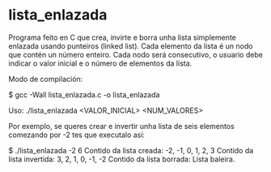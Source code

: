 # lista_enlazada
Programa feito en C que crea, invirte e borra unha lista simplemente enlazada usando punteiros (linked list).
Cada elemento da lista é un nodo que contén un número enteiro.
Cada nodo será consecutivo, o usuario debe indicar o valor inicial e o número de elementos da lista.

Modo de compilación:

$ gcc -Wall lista_enlazada.c -o lista_enlazada

Uso: ./lista_enlazada <VALOR_INICIAL> <NUM_VALORES>

Por exemplo, se queres crear e invertir unha lista de seis elementos comezando por -2 tes que executalo así:

$ ./lista_enlazada -2 6
Contido da lista creada:
 -2, -1, 0, 1, 2, 3
Contido da lista invertida:
 3, 2, 1, 0, -1, -2
Contido da lista borrada:
Lista baleira.
